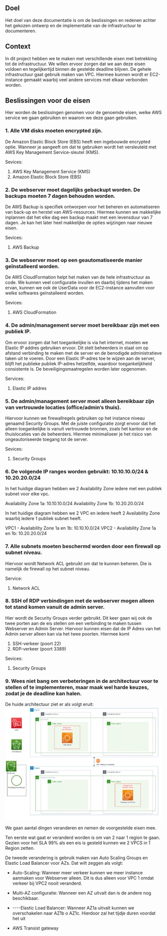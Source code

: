 ## Doel  
Het doel van deze documentatie is om de beslissingen en redenen achter het gekozen ontwerp en de implementatie van de infrastructuur te documenteren.

## Context  
In dit project hebben we te maken met verschillende eisen met betrekking tot de infrastructuur. We willen ervoor zorgen dat we aan deze eisen voldoen en tegelijkertijd binnen de gestelde deadline blijven. De gehele infrastructuur gaat gebruik maken van VPC. Hiermee kunnen wordt er EC2-instance gemaakt waarbij veel andere services met elkaar verbonden worden.

## Beslissingen voor de eisen  
Hier worden de beslissingen genomen voor de genoemde eisen, welke AWS service we gaan gebruiken en waarom we deze gaan gebruiken.

### 1. Alle VM disks moeten encrypted zijn.  
De Amazon Elastic Block Store (EBS) heeft een ingebouwde encrypted optie. Wanneer je aangeeft om dat te gebruiken wordt het versleuteld met AWS Key Management Service-sleutel (KMS). 

Sevices:
1) AWS Key Management Service (KMS)
2) Amazon Elastic Block Store (EBS)

### 2. De webserver moet dagelijks gebackupt worden. De backups moeten 7 dagen behouden worden.  
De AWS Backup is specifiek ontworpen voor het beheren en automatiseren van back-up en herstel van AWS-resources. Hiermee kunnen we makkelijke inplannen dat het elke dag een backup maakt met een levensduur van 7 dagen. Je kan het later heel makkelijke de opties wijzingen naar nieuwe eisen. 

Sevices:
1) AWS Backup

### 3. De webserver moet op een geautomatiseerde manier geïnstalleerd worden.  
De AWS CloudFormation helpt het maken van de hele infrastructuur as code. We kunnen veel configuratie invullen en daarbij tijdens het maken ervan, kunnen we ook de UserData voor de EC2-instance aanvullen voor welke softwares geïnstalleerd worden. 
   
   Sevices:
   1) AWS CloudFormation


### 4. De admin/management server moet bereikbaar zijn met een publiek IP.  
Om ervoor zorgen dat het toegankelijke is via het internet, moeten we Elastic IP addres gebruiken ervoor. Dit stelt beheerders in staat om op afstand verbinding te maken met de server en de benodigde administratieve taken uit te voeren. Door een Elastic IP-adres toe te wijzen aan de server, blijft het publieke publiek IP-adres hetzelfde, waardoor toegankelijkheid consistente is. De beveiligingsmaatregelen worden later opgenomen.
   
Services:
1) Elastic IP addres

### 5. De admin/management server moet alleen bereikbaar zijn van vertrouwde locaties (office/admin’s thuis).  
Hiervoor kunnen we firewallregels gebruiken op het instance niveau genaamd Security Groups. Met de juiste configuratie zorgt ervoor dat het alleen toegankelijke is vanuit vertrouwde bronnen, zoals het kantoor en de thuislocaties van de beheerders. Hiermee minimaliseer je het risico van ongeautoriseerde toegang tot de server.

   Sevices:
   1)  Security Groups

### 6. De volgende IP ranges worden gebruikt: 10.10.10.0/24 & 10.20.20.0/24  
In het huidige diagram hebben we 2 Availability Zone iedere met een publiek subnet voor elke vpc.

Availability Zone 1a: 10.10.10.0/24
Availability Zone 1b: 10.20.20.0/24

In het huidige diagram hebben we 2 VPC en iedere heeft 2 Availability Zone waarbij iedere 1 publiek subnet heeft. 

VPC1 - Availability Zone 1a en 1b: 10.10.10.0/24
VPC2 - Availability Zone 1a en 1b: 10.20.20.0/24

### 7. Alle subnets moeten beschermd worden door een firewall op subnet niveau.  
Hiervoor wordt Network ACL gebruikt om dat te kunnen beheren. Die is namelijk de firewall op het subnet niveau.

Service:
1) Network ACL
   
### 8. SSH of RDP verbindingen met de webserver mogen alleen tot stand komen vanuit de admin server.  
Hier wordt de Security Groups verder gebruikt. Dit keer gaan wij ook de twee porten aan de eis stellen om een verbinding te maken tussen Webserver en Admin Server. Hiervoor kunnen eisen dat de IP Adres van het Admin server alleen kan via het twee poorten. Hiermee komt
1) SSH-verkeer (poort 22) 
2) RDP-verkeer (poort 3389)

Sevices:
1)  Security Groups
   
### 9. Wees niet bang om verbeteringen in de architectuur voor te stellen of te implementeren, maar maak wel harde keuzes, zodat je de deadline kan halen.

De huide architectuur ziet er als volgt eruit:
![AWS Architectuur Huidige Situatie](/04_Project/img/AWS%20Architectuur%20Huidige%20Situatie.png "AWS Architectuur Huidige Situatie")

We gaan aantal dingen veranderen en nemen de voorgestelde eisen mee.

Ten eerste wat gaat er veranderd worden is om van 2 naar 1 region te gaan. Gezien voor het SLA 99% als een eis is gesteld kunnen we 2 VPCS in 1 Region zetten. 

De tweede verandering is gebruik maken van Auto Scaling Groups en Elastic Load Balancer voor AZs. Dat wilt zeggen als volgt:
- Auto-Scaling: Wanneer meer verkeer kunnen we meer instance aanmaken voor Webserver alleen. Dit is dus alleen voor VPC 1 omdat verkeer bij VPC2 nooit veranderd.
- Multi-AZ configuratie: Wanneer een AZ uitvalt dan is de andere nog beschikbaar.
- ----Elastic Load Balancer: Wanneer AZ1a uitvalt kunnen we overschakelen naar AZ1b o AZ1c. Hierdoor zal het tijdje duren voordat het uit


- AWS Transist gateway

